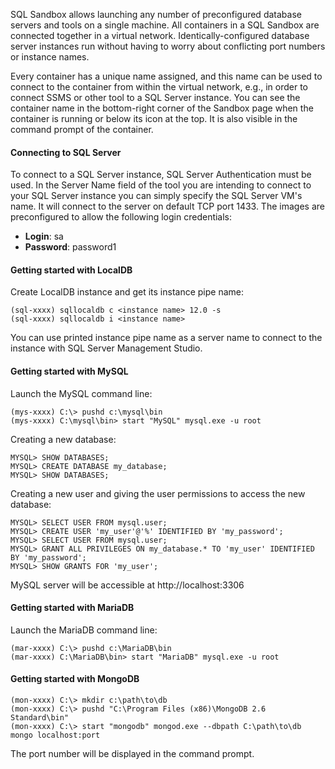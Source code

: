 SQL Sandbox allows launching any number of preconfigured database servers and tools on a single machine. All containers in a SQL Sandbox are connected together in a virtual network. Identically-configured database server instances run without having to worry about conflicting port numbers or instance names.

Every container has a unique name assigned, and this name can be used to connect to the container from within the virtual network, e.g., in order to connect SSMS or other tool to a SQL Server instance. You can see the container name in the bottom-right corner of the Sandbox page when the container is running or below its icon at the top. It is also visible in the command prompt of the container.

#### Connecting to SQL Server

To connect to a SQL Server instance, SQL Server Authentication must be used. In the Server Name field of the tool you are intending to connect to your SQL Server instance you can simply specify the SQL Server VM's name. It will connect to the server on default TCP port 1433. The images are preconfigured to allow the following login credentials:

* **Login**: sa
* **Password**: password1

#### Getting started with LocalDB

Create LocalDB instance and get its instance pipe name:

```
(sql-xxxx) sqllocaldb c <instance name> 12.0 -s
(sql-xxxx) sqllocaldb i <instance name>
```

You can use printed instance pipe name as a server name to connect to the instance with SQL Server Management Studio.

#### Getting started with MySQL

Launch the MySQL command line:

```
(mys-xxxx) C:\> pushd c:\mysql\bin
(mys-xxxx) C:\mysql\bin> start "MySQL" mysql.exe -u root
```

Creating a new database:

```
MYSQL> SHOW DATABASES;
MYSQL> CREATE DATABASE my_database;
MYSQL> SHOW DATABASES;
```
Creating a new user and giving the user permissions to access the new database:

```
MYSQL> SELECT USER FROM mysql.user;
MYSQL> CREATE USER 'my_user'@'%' IDENTIFIED BY 'my_password';
MYSQL> SELECT USER FROM mysql.user;
MYSQL> GRANT ALL PRIVILEGES ON my_database.* TO 'my_user' IDENTIFIED BY 'my_password';
MYSQL> SHOW GRANTS FOR 'my_user';
```

MySQL server will be accessible at http://localhost:3306


#### Getting started with MariaDB 

Launch the MariaDB command line:

```
(mar-xxxx) C:\> pushd c:\MariaDB\bin
(mar-xxxx) C:\MariaDB\bin> start "MariaDB" mysql.exe -u root
```

#### Getting started with MongoDB

```
(mon-xxxx) C:\> mkdir c:\path\to\db
(mon-xxxx) C:\> pushd "C:\Program Files (x86)\MongoDB 2.6 Standard\bin"
(mon-xxxx) C:\> start "mongodb" mongod.exe --dbpath C:\path\to\db
mongo localhost:port
```

The port number will be displayed in the command prompt.
